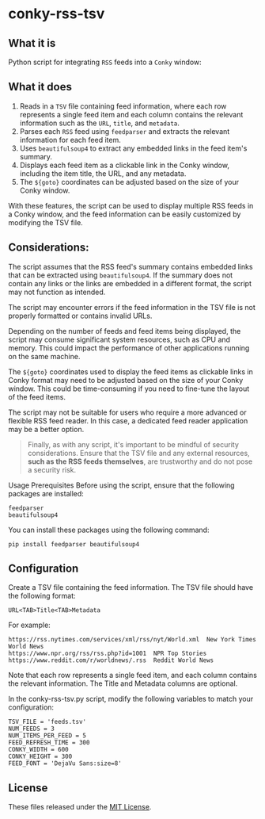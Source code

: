 # conky-rss-tsv
## What it is
Python script for integrating `RSS` feeds into a `Conky` window:

## What it does
1. Reads in a `TSV` file containing feed information, where each row represents a single feed item and each column contains the relevant information such as the `URL`, `title`, and `metadata`.
2. Parses each `RSS` feed using `feedparser` and extracts the relevant information for each feed item.
3. Uses `beautifulsoup4` to extract any embedded links in the feed item's summary.
4. Displays each feed item as a clickable link in the Conky window, including the item title, the URL, and any metadata.
5. The `${goto}` coordinates can be adjusted based on the size of your Conky window.

With these features, the script can be used to display multiple RSS feeds in a Conky window, and the feed information can be easily customized by modifying the TSV file.

## Considerations:

The script assumes that the RSS feed's summary contains embedded links that can be extracted using `beautifulsoup4`. If the summary does not contain any links or the links are embedded in a different format, the script may not function as intended.

The script may encounter errors if the feed information in the TSV file is not properly formatted or contains invalid URLs.

Depending on the number of feeds and feed items being displayed, the script may consume significant system resources, such as CPU and memory. This could impact the performance of other applications running on the same machine.

The `${goto}` coordinates used to display the feed items as clickable links in Conky format may need to be adjusted based on the size of your Conky window. This could be time-consuming if you need to fine-tune the layout of the feed items.

The script may not be suitable for users who require a more advanced or flexible RSS feed reader. In this case, a dedicated feed reader application may be a better option.

>Finally, as with any script, it's important to be mindful of security considerations. Ensure that the TSV file and any external resources, **such as the RSS feeds themselves**, are trustworthy and do not pose a security risk.

Usage
Prerequisites
Before using the script, ensure that the following packages are installed:
```
feedparser
beautifulsoup4
```
You can install these packages using the following command:
```
pip install feedparser beautifulsoup4
```

## Configuration
Create a TSV file containing the feed information. The TSV file should have the following format:
```
URL<TAB>Title<TAB>Metadata
```

For example:
```
https://rss.nytimes.com/services/xml/rss/nyt/World.xml  New York Times World News
https://www.npr.org/rss/rss.php?id=1001  NPR Top Stories
https://www.reddit.com/r/worldnews/.rss  Reddit World News
```

Note that each row represents a single feed item, and each column contains the relevant information. The Title and Metadata columns are optional.

In the conky-rss-tsv.py script, modify the following variables to match your configuration:
```
TSV_FILE = 'feeds.tsv'
NUM_FEEDS = 3
NUM_ITEMS_PER_FEED = 5
FEED_REFRESH_TIME = 300
CONKY_WIDTH = 600
CONKY_HEIGHT = 300
FEED_FONT = 'DejaVu Sans:size=8'
```

## License

These files released under the [MIT License](LICENSE).
